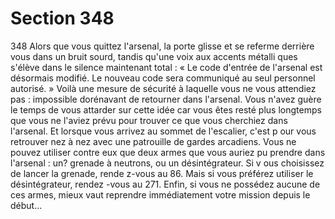 # Section 348

348
Alors que vous quittez l'arsenal, la porte glisse et se referme
derrière vous dans un bruit sourd, tandis qu'une voix aux accents
métalli ques s'élève dans le silence maintenant total : « Le code
d'entrée de l'arsenal est désormais modifié. Le nouveau code sera
communiqué au seul personnel autorisé. » Voilà une mesure de
sécurité à laquelle vous ne vous attendiez pas : impossible
dorénavant de retourner dans l'arsenal. Vous n'avez guère le
temps de vous attarder sur cette idée car vous êtes resté plus
longtemps que vous ne l'aviez prévu pour trouver ce que vous
cherchiez dans l'arsenal. Et lorsque vous arrivez au sommet de
l'escalier, c'est p our vous retrouver nez à nez avec une patrouille
de gardes arcadiens. Vous ne pouvez utiliser contre eux que deux
armes que vous auriez pu prendre dans l'arsenal : un? grenade à
neutrons, ou un désintégrateur. Si v ous choisissez de lancer la
grenade, rende z-vous au 86. Mais si vous préférez utiliser le
désintégrateur, rendez -vous au 271. Enfin, si vous ne possédez
aucune de ces armes, mieux vaut reprendre immédiatement
votre mission depuis le début...